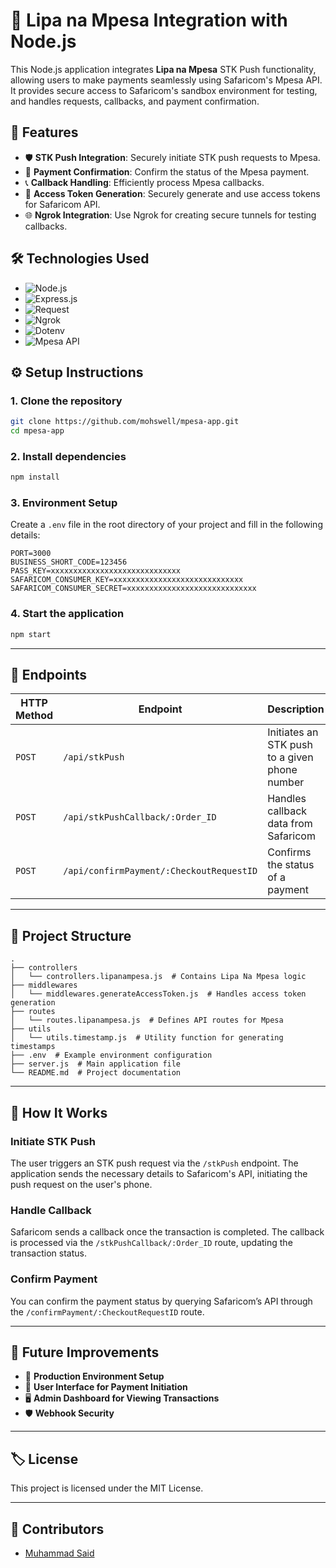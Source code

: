 # 📱 Lipa na Mpesa Integration with Node.js

This Node.js application integrates **Lipa na Mpesa** STK Push functionality, allowing users to make payments seamlessly using Safaricom's Mpesa API. It provides secure access to Safaricom's sandbox environment for testing, and handles requests, callbacks, and payment confirmation.

## 🚀 Features

- 🛡️ **STK Push Integration**: Securely initiate STK push requests to Mpesa.
- 🔄 **Payment Confirmation**: Confirm the status of the Mpesa payment.
- 📞 **Callback Handling**: Efficiently process Mpesa callbacks.
- 🔑 **Access Token Generation**: Securely generate and use access tokens for Safaricom API.
- 🌐 **Ngrok Integration**: Use Ngrok for creating secure tunnels for testing callbacks.

## 🛠️ Technologies Used

- ![Node.js](https://img.shields.io/badge/Node.js-18.x-brightgreen?style=for-the-badge&logo=node.js) 
- ![Express.js](https://img.shields.io/badge/Express.js-4.x-lightgrey?style=for-the-badge&logo=express)
- ![Request](https://img.shields.io/badge/Request-v2.88.2-ff69b4?style=for-the-badge)
- ![Ngrok](https://img.shields.io/badge/Ngrok-3.x-blueviolet?style=for-the-badge)
- ![Dotenv](https://img.shields.io/badge/Dotenv-v16.0.3-yellowgreen?style=for-the-badge)
- ![Mpesa API](https://img.shields.io/badge/Mpesa%20API-Safaricom-red?style=for-the-badge&logo=safaricom)

## ⚙️ Setup Instructions

### 1. Clone the repository
```bash
git clone https://github.com/mohswell/mpesa-app.git
cd mpesa-app
```

### 2. Install dependencies
```bash
npm install
```

### 3. Environment Setup

Create a `.env` file in the root directory of your project and fill in the following details:

```env
PORT=3000
BUSINESS_SHORT_CODE=123456
PASS_KEY=xxxxxxxxxxxxxxxxxxxxxxxxxxxxx
SAFARICOM_CONSUMER_KEY=xxxxxxxxxxxxxxxxxxxxxxxxxxxxx
SAFARICOM_CONSUMER_SECRET=xxxxxxxxxxxxxxxxxxxxxxxxxxxxx
```

### 4. Start the application

```bash
npm start
```

---

## 📜 Endpoints

| HTTP Method | Endpoint                            | Description                                      |
|-------------|-------------------------------------|--------------------------------------------------|
| `POST`      | `/api/stkPush`                      | Initiates an STK push to a given phone number    |
| `POST`      | `/api/stkPushCallback/:Order_ID`    | Handles callback data from Safaricom             |
| `POST`      | `/api/confirmPayment/:CheckoutRequestID` | Confirms the status of a payment                 |

---

## 🔧 Project Structure

```
.
├── controllers
│   └── controllers.lipanampesa.js  # Contains Lipa Na Mpesa logic
├── middlewares
│   └── middlewares.generateAccessToken.js  # Handles access token generation
├── routes
│   └── routes.lipanampesa.js  # Defines API routes for Mpesa
├── utils
│   └── utils.timestamp.js  # Utility function for generating timestamps
├── .env  # Example environment configuration
├── server.js  # Main application file
└── README.md  # Project documentation
```

---

## 📝 How It Works

### Initiate STK Push
The user triggers an STK push request via the `/stkPush` endpoint. The application sends the necessary details to Safaricom's API, initiating the push request on the user's phone.

### Handle Callback
Safaricom sends a callback once the transaction is completed. The callback is processed via the `/stkPushCallback/:Order_ID` route, updating the transaction status.

### Confirm Payment
You can confirm the payment status by querying Safaricom’s API through the `/confirmPayment/:CheckoutRequestID` route.

---

## 🎯 Future Improvements

- 💼 **Production Environment Setup**
- 📲 **User Interface for Payment Initiation**
- 🖥️ **Admin Dashboard for Viewing Transactions**
- 🛡️ **Webhook Security**

---

## 🏷️ License

This project is licensed under the MIT License.

---

## 👥 Contributors

- [Muhammad Said](https://github.com/mohswell)
